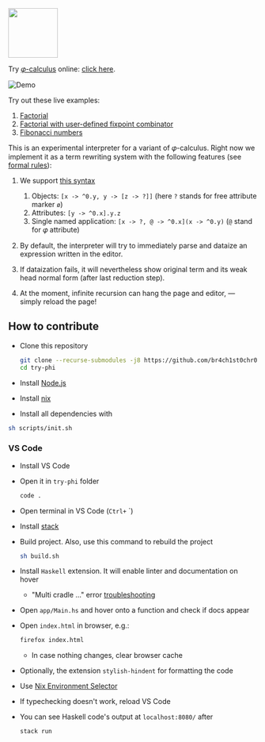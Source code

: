<img src="https://www.yegor256.com/images/books/elegant-objects/cactus.svg" height="100px" />

Try [𝜑-calculus](https://www.eolang.org) online: [click here](https://fizruk.github.io/try-phi/).

![Demo](images/demo.gif)

Try out these live examples:

1. [Factorial](https://polystat.github.io/try-phi/?snippet=%5B+factorial+-%3E%0A++%5B+n+-%3E+%3F%0A++%2C+%40+-%3E+n.less%28_1+-%3E+2%29.if%28_1+-%3E+1%29%28_2+-%3E%0A++++++n.mul%28_1+-%3E+factorial%28n+-%3E+n.sub%28_1+-%3E+1%29%29%29%0A++++%29%0A++%5D%0A%5D.factorial%28n+-%3E+10%29)
2. [Factorial with user-defined fixpoint combinator](https://polystat.github.io/try-phi/?snippet=%5B+fix+-%3E%0A++%5B+f+-%3E+%3F%0A++%2C+%40+-%3E+f%28x+-%3E+fix%28f+-%3E+f%29%29%0A++%5D%0A%5D.fix%28f+-%3E+%5Bx+-%3E+%3F%2C+n+-%3E+%3F%2C%0A++%40+-%3E+n.less%28_1+-%3E+2%29.if%28_1+-%3E+1%29%28%0A++++_2+-%3E+n.mul%28_1+-%3E+x%28n+-%3E+n.sub%28_1+-%3E+1%29%29%29%0A++%29%0A%5D%29%28n+-%3E+5%29)
3. [Fibonacci numbers](https://polystat.github.io/try-phi/?snippet=%5B+fib+-%3E%0A++%5B+n+-%3E+%3F%0A++%2C+%40+-%3E+n.less%28_1+-%3E+2%29.if%28%0A++++++_1+-%3E+n%0A++++%29%28%0A++++++_2+-%3E+fib%28n+-%3E+n.sub%28_1+-%3E+1%29%29.add%28_1+-%3E+fib%28n+-%3E+n.sub%28_1+-%3E+2%29%29%29%0A++++%29%0A++%5D%0A%5D.fib%28n+-%3E+7%29)

This is an experimental interpreter for a variant of 𝜑-calculus.
Right now we implement it as a term rewriting system with the following features (see [formal rules](images/untyped-calculus-rules.png)):

1. We support [this syntax](https://bnfplayground.pauliankline.com/?bnf=%3Cterm%3E%20%3A%3A%3D%20%3Cterm%3E%20%22.%22%20%3Cattribute%3E%20%7C%20%3Cterm%3E%20%22(%22%20%3Csp%3E%20%3Carrow%3E%20%3Csp%3E%20%22)%22%20%7C%20%22%5E%22%20%3Clevel%3E%20%7C%20%22%5B%22%20%3Csp%3E%20%3Clist%3E%20%3Csp%3E%20%22%5D%22%0A%3Csp%3E%20%3A%3A%3D%20%22%20%22*%0A%3Cvoid%3E%20%3A%3A%3D%20%22%3F%22%20%7C%20%22%5B%22%20%3Csp%3E%20%22%5D%22%0A%3Carrow%3E%20%3A%3A%3D%20%3Cattribute%3E%20%3Csp%3E%20%22-%3E%22%20%3Csp%3E%20%3Cterm%3E%0A%3Clist%3E%20%3A%3A%3D%20%3Cattribute%3E%20%3Csp%3E%20%22-%3E%22%20%3Csp%3E%20%3Cvoid%3E%20%7C%20%3Carrow%3E%20%7C%20%3Clist%3E%20%3Csp%3E%20%22%2C%22%20%3Csp%3E%20%3Clist%3E%0A%3Cattribute%3E%20%3A%3A%3D%20%5Ba-z%5D%20(%5Ba-z%5D%20%7C%20%5B0-9%5D)*%0A%3Clevel%3E%20%3A%3A%3D%20%220%22%20%7C%20%5B1-9%5D%20%5B0-9%5D*&name=Target%20Minimal%20Phi)

    1. Objects: `[x -> ^0.y, y -> [z -> ?]]` (here `?` stands for free attribute marker `ø`)
    2. Attributes: `[y -> ^0.x].y.z`
    3. Single named application: `[x -> ?, @ -> ^0.x](x -> ^0.y)` (`@` stand for 𝜑 attribute)

2. By default, the interpreter will try to immediately parse and dataize an expression written in the editor.

3. If dataization fails, it will nevertheless show original term and its weak head normal form (after last reduction step).

4. At the moment, infinite recursion can hang the page and editor, — simply reload the page!

## How to contribute
* Clone this repository
    ```sh
    git clone --recurse-submodules -j8 https://github.com/br4ch1st0chr0n3/try-phi
    cd try-phi
    ```
    
* Install [Node.js](https://nodejs.org/en/download/)

* Install [nix](https://nixos.org/download.html)

* Install all dependencies with
```sh
sh scripts/init.sh
```

### VS Code

* Install VS Code

* Open it in `try-phi` folder
    ```sh
    code .
    ```

* Open terminal in VS Code (`Ctrl+` `)

* Install [stack](https://docs.haskellstack.org/en/stable/install_and_upgrade/)

* Build project. Also, use this command to rebuild the project
    ```sh
    sh build.sh
    ```

* Install `Haskell` extension. It will enable linter and documentation on hover

    * "Multi cradle ..." error [troubleshooting](https://stackoverflow.com/q/64650979)

* Open `app/Main.hs` and hover onto a function and check if docs appear
    
* Open `index.html` in browser, e.g.:
    ```sh
    firefox index.html
    ```

    * In case nothing changes, clear browser cache

* Optionally, the extension `stylish-hindent` for formatting the code

* Use [Nix Environment Selector](https://marketplace.visualstudio.com/items?itemName=arrterian.nix-env-selector)

* If typechecking doesn't work, reload VS Code

* You can see Haskell code's output at `localhost:8080/` after
    ```sh
    stack run
    ```
